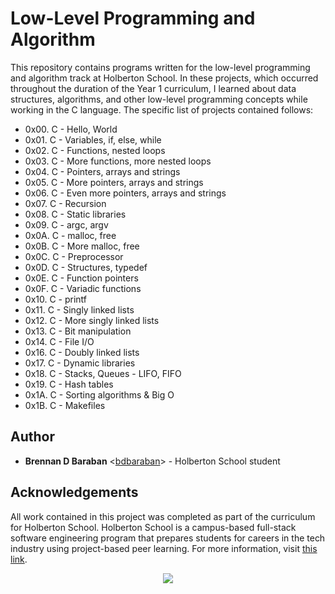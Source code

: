 # Low-Level Programming and Algorithm

This repository contains programs written for the low-level programming and 
algorithm track at Holberton School. In these projects, which  occurred 
throughout the duration of the Year 1 curriculum, I learned about data 
structures, algorithms, and other low-level programming concepts while 
working in the C language. The specific list of projects contained follows:

 * 0x00. C - Hello, World
 * 0x01. C - Variables, if, else, while
 * 0x02. C - Functions, nested loops
 * 0x03. C - More functions, more nested loops
 * 0x04. C - Pointers, arrays and strings
 * 0x05. C - More pointers, arrays and strings
 * 0x06. C - Even more pointers, arrays and strings
 * 0x07. C - Recursion
 * 0x08. C - Static libraries
 * 0x09. C - argc, argv
 * 0x0A. C - malloc, free
 * 0x0B. C - More malloc, free
 * 0x0C. C - Preprocessor
 * 0x0D. C - Structures, typedef
 * 0x0E. C - Function pointers
 * 0x0F. C - Variadic functions
 * 0x10. C - printf
 * 0x11. C - Singly linked lists
 * 0x12. C - More singly linked lists
 * 0x13. C - Bit manipulation
 * 0x14. C - File I/O
 * 0x16. C - Doubly linked lists
 * 0x17. C - Dynamic libraries
 * 0x18. C - Stacks, Queues - LIFO, FIFO
 * 0x19. C - Hash tables
 * 0x1A. C - Sorting algorithms & Big O
 * 0x1B. C - Makefiles

## Author
 * __Brennan D Baraban__ <[bdbaraban](https://github.com/bdbaraban)> -
 Holberton School student

## Acknowledgements
All work contained in this project was completed as part of the curriculum for 
Holberton School. Holberton School is a campus-based full-stack software 
engineering program that prepares students for careers in the tech industry 
using project-based peer learning. For more information, visit 
[this link](https://www.holbertonschool.com/).  

<p align="center">   
  <img src="http://www.holbertonschool.com/holberton-logo.png">
</p>

